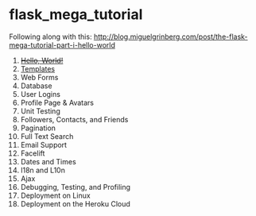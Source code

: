 # flask_mega_tutorial
Following along with this: http://blog.miguelgrinberg.com/post/the-flask-mega-tutorial-part-i-hello-world

1. ~~[Hello, World!](http://blog.miguelgrinberg.com/post/the-flask-mega-tutorial-part-i-hello-world)~~ 
2. [Templates](http://blog.miguelgrinberg.com/post/the-flask-mega-tutorial-part-ii-templates)
3. Web Forms
4. Database
5. User Logins
6. Profile Page & Avatars
7. Unit Testing
8. Followers, Contacts, and Friends
9. Pagination
10. Full Text Search
11. Email Support
12. Facelift
13. Dates and Times
14. l18n and L10n
15. Ajax
16. Debugging, Testing, and Profiling
17. Deployment on Linux
18. Deployment on the Heroku Cloud
